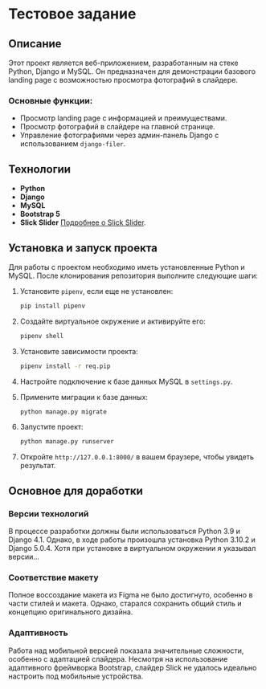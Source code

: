 # Тестовое задание

## Описание
Этот проект является веб-приложением, разработанным на стеке Python, Django и MySQL. Он предназначен для демонстрации базового landing page с возможностью просмотра фотографий в слайдере.

### Основные функции:
- Просмотр landing page с информацией и преимуществами.
- Просмотр фотографий в слайдере на главной странице.
- Управление фотографиями через админ-панель Django с использованием `django-filer`.

## Технологии
- **Python**
- **Django**
- **MySQL**
- **Bootstrap 5**
- **Slick Slider** [Подробнее о Slick Slider](https://github.com/kenwheeler/slick/).

## Установка и запуск проекта
Для работы с проектом необходимо иметь установленные Python и MySQL. После клонирования репозитория выполните следующие шаги:

1. Установите `pipenv`, если еще не установлен:
    ```bash
    pip install pipenv
    ```

2. Создайте виртуальное окружение и активируйте его:
    ```bash
    pipenv shell
    ```

3. Установите зависимости проекта:
    ```bash
    pipenv install -r req.pip
    ```

4. Настройте подключение к базе данных MySQL в `settings.py`.

5. Примените миграции к базе данных:
    ```bash
    python manage.py migrate
    ```

6. Запустите проект:
    ```bash
    python manage.py runserver
    ```

7. Откройте `http://127.0.0.1:8000/` в вашем браузере, чтобы увидеть результат.


## Основное для доработки

### Версии технологий
В процессе разработки должны были использоваться Python 3.9 и Django 4.1. Однако, в ходе работы произошла установка Python 3.10.2 и Django 5.0.4. Хотя при установке в виртуальном окружении я указывал версии...

### Соответствие макету
Полное воссоздание макета из Figma не было достигнуто, особенно в части стилей и макета. Однако, старался сохранить общий стиль и концепцию оригинального дизайна.

### Адаптивность
Работа над мобильной версией показала значительные сложности, особенно с адаптацией слайдера. Несмотря на использование адаптивного фреймворка Bootstrap, слайдер Slick не удалось идеально настроить под мобильные устройства.
